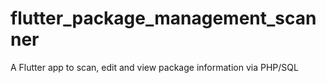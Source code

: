 # flutter_package_management_scanner
A Flutter app to scan, edit and view package information via PHP/SQL
